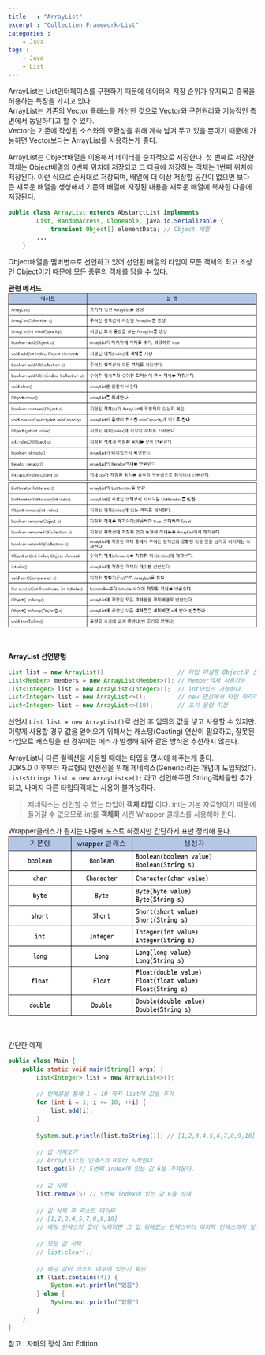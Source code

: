 ```yaml
---
title   : "ArrayList"
excerpt : "Collection Framework-List"
categories : 
    - Java
tags : 
    - Java
    - List
---
```


ArrayList는 List인터페이스를 구현하기 때문에 데이터의 저장 순위가 유지되고 중복을 허용하는 특징을 가지고 있다.  
ArrayList는 기존의 Vector 클래스를 개선한 것으로 Vector와 구현원리와 기능적인 측면에서 동일하다고 할 수 있다.  
Vector는 기존에 작성된 소스와의 호환성을 위해 계속 남겨 두고 있을 뿐이기 때문에 가능하면 Vector보다는 ArrayList를 사용하는게 좋다.  
  

ArrayList는 Object배열을 이용해서 데이터를 순차적으로 저장한다. 첫 번째로 저장한 객체는 Object배열의 0번째 위치에 저장되고 그 다음에 저장하는 객체는 1번째 위치에 저장된다. 이런 식으로 순서대로 저장되며, 배열에 더 이상 저장할 공간이 없으면 보다 큰 새로운 배열을 생성해서 기존의 배열에 저장된 내용을 새로운 배열에 복사한 다음에 저장된다.  

```java
public class ArrayList extends AbstarctList implements
        List, RandomAccess, Cloneable, java.io.Serializable {
            transient Object[] elementData; // Object 배열
        ...
    }
```  

Object배열을 멤버변수로 선언하고 있어 선언된 배열의 타입이 모든 객체의 최고 조상인 Object이기 때문에 모든 종류의 객체를 담을 수 있다.  

__관련 메서드__  
![ListMethod1](/assets/img/java/ListMethod1.PNG)
![ListMethod2](/assets/img/java/ListMethod2.PNG)  

<br/>


__ArrayList 선언방법__
```java
List list = new ArrayList()                     // 타입 미설정 Object로 선언된다.
List<Member> members = new ArrayList<Member>(); // Member객체 사용가능
List<Integer> list = new ArrayList<Integer>();  // int타입만 가능하다.
List<Integer> list = new ArrayList<>();         // new 연산에서 타입 파라미터 생략가능
List<Integer> list = new ArrayList<>(10);       // 초기 용량 지정
```  

선언시 `List list = new ArrayList()`로 선언 후 임의의 값을 넣고 사용할 수 있지만. 이렇게 사용할 경우 값을 얻어오기 위해서는 캐스팅(Casting) 연산이 필요하고, 잘못된 타입으로 캐스팅을 한 경우에는 에러가 발생해 위와 같은 방식은 추천하지 않는다.  

ArrayList나 다른 컬렉션을 사용할 때에는 타입을 명시에 해주는게 좋다.  
JDK5.0 이후부터 자료형의 안전성을 위해 제네릭스(Generic)라는 개념이 도입되었다.  
`List<String> list = new ArrayList<>();` 라고 선언해주면 String객체들만 추가되고, 나머지 다른 타입의객체는 사용이 불가능하다.  
  
> 제네릭스는 선언할 수 있는 타입이 __객체 타입__ 이다.
> int는 기본 자료형이기 때문에 들어갈 수 없으므로
> int를 __객체화__ 시킨 Wrapper 클래스를 사용해야 한다.
  
Wrapper클래스가 뭔지는 나중에 포스트 하겠지만 간단하게 표만 정리해 둔다.
![wrapper](/assets/img/java/wrapper.PNG)  

<br/>

간단한 예제
```java
public class Main {
    public static void main(String[] args) {
        List<Integer> list = new ArrayList<>();

        // 반복문을 통해 1 ~ 10 까지 list에 값을 추가
        for (int i = 1; i <= 10; ++i) {
            list.add(i);
        }

        System.out.println(list.toString()); // [1,2,3,4,5,6,7,8,9,10]
        
        // 값 가져오기
        // ArrayList는 인덱스가 0부터 시작한다.
        list.get(5) // 5번째 index에 있는 값 6을 가져온다.

        // 값 삭제
        list.remove(5) // 5번쨰 index에 있는 값 6을 삭제

        // 값 삭제 후 리스트 데이터
        // [1,2,3,4,5,7,8,9,10] 
        // 해당 인덱스의 값이 삭제되면 그 값 뒤에있는 인덱스부터 마지막 인덱스까지 앞으로 1씩 당겨진다.

        // 모든 값 삭제
        // list.clear();

        // 해당 값이 리스트 내부에 있는지 확인
        if (list.contains(4)) {
            System.out.println("있음")
        } else {
            System.out.println("없음")
        }
    }
}
```  

참고 : 자바의 정석 3rd Edition
